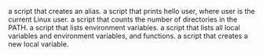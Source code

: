  a script that creates an alias.
 a script that prints hello user, where user is the current Linux user.
  a script that counts the number of directories in the PATH.
 a script that lists environment variables.
 a script that lists all local variables and environment variables, and functions. 
 a script that creates a new local variable.
